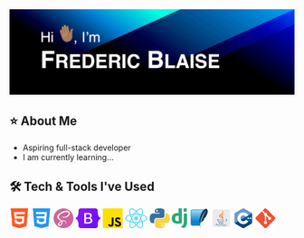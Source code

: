 <img src="images/animated-github-banner.gif" alt="Hi, I'm Frederic Blaise.">

## ⭐️ About Me
- Aspiring full-stack developer
- I am currently learning...

## 🛠️ Tech & Tools I've Used
<p>
  <img src="images/html-icon.png" height="35px">
  <img src="images/css-icon.png" height="35px">
  <img src="images/sass-icon.png" height="35px">
  <img src="images/bootstrap-icon.png" height="35px">
  <img src="images/javascript-icon.png" height="35px">
  <img src="images/react-icon.png" height="35px">
  <img src="images/python-icon.png" height="35px">
  <img src="images/django-icon.png" height="35px">
  <img src="images/sqlite-icon.png" height="35px">
  <img src="images/java-icon.png" height="35px">
  <img src="images/cpp-icon.png" height="35px">
  <img src="images/git-icon.png" height="35px">
</p>
  
